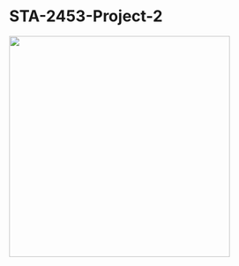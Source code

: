 # STA-2453-Project-2

<img src="https://i.imgur.com/E5v5ZFw.png " data-canonical-src="https://i.imgur.com/E5v5ZFw.png " width="400" />
